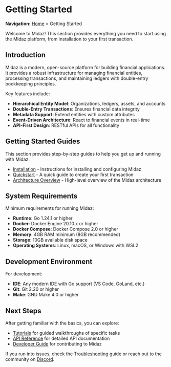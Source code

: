 # Getting Started

**Navigation:** [Home](../) > Getting Started

Welcome to Midaz! This section provides everything you need to start using the Midaz platform, from installation to your first transaction.

## Introduction

Midaz is a modern, open-source platform for building financial applications. It provides a robust infrastructure for managing financial entities, processing transactions, and maintaining ledgers with double-entry bookkeeping principles.

Key features include:

- **Hierarchical Entity Model**: Organizations, ledgers, assets, and accounts
- **Double-Entry Transactions**: Ensures financial data integrity
- **Metadata Support**: Extend entities with custom attributes
- **Event-Driven Architecture**: React to financial events in real-time
- **API-First Design**: RESTful APIs for all functionality

## Getting Started Guides

This section provides step-by-step guides to help you get up and running with Midaz:

- [Installation](./installation.md) - Instructions for installing and configuring Midaz
- [Quickstart](./quickstart.md) - A quick guide to create your first transaction
- [Architecture Overview](./architecture-overview.md) - High-level overview of the Midaz architecture

## System Requirements

Minimum requirements for running Midaz:

- **Runtime**: Go 1.24.1 or higher
- **Docker**: Docker Engine 20.10.x or higher
- **Docker Compose**: Docker Compose 2.0 or higher
- **Memory**: 4GB RAM minimum (8GB recommended)
- **Storage**: 10GB available disk space
- **Operating Systems**: Linux, macOS, or Windows with WSL2

## Development Environment

For development:

- **IDE**: Any modern IDE with Go support (VS Code, GoLand, etc.)
- **Git**: Git 2.20 or higher
- **Make**: GNU Make 4.0 or higher

## Next Steps

After getting familiar with the basics, you can explore:

- [Tutorials](../tutorials/README.md) for guided walkthroughs of specific tasks
- [API Reference](../api-reference/README.md) for detailed API documentation
- [Developer Guide](../developer-guide/README.md) for contributing to Midaz

If you run into issues, check the [Troubleshooting](../troubleshooting.md) guide or reach out to the community on [Discord](https://discord.gg/qtKU6Zwq5b).